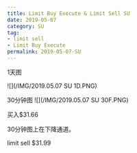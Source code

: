```yaml
---
title: Limit Buy Execute & Limit Sell SU
date: 2019-05-07
category: SU
tag:
- limit sell
- Limit Buy Execute
permalink: 2019-05-07-SU
---
```

1天图

![](/IMG/2019.05.07 SU 1D.PNG)

30分钟图
![](/IMG/2019.05.07 SU 30F.PNG)

买入$\$$31.66


30分钟图上在下降通道。

limit sell $\$$31.99
